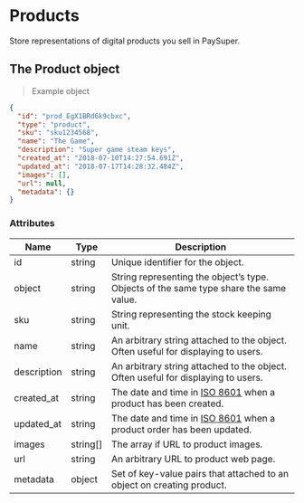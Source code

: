 # Products

Store representations of digital products you sell in PaySuper.

## The Product object
> Example object

```json
{
  "id": "prod_EgX1BRd6k9cbxc",
  "type": "product",
  "sku": "sku1234568",
  "name": "The Game",
  "description": "Super game steam keys",
  "created_at": "2018-07-10T14:27:54.691Z",
  "updated_at": "2018-07-17T14:28:32.484Z",
  "images": [],
  "url": null,
  "metadata": {}
}
``` 

### Attributes

|Name|Type|Description|
|---|---|---|
|id|string| Unique identifier for the object.|
|object|string| String representing the object’s type. Objects of the same type share the same value.|
|sku|string|String representing the stock keeping unit.|
|name|string|An arbitrary string attached to the object. Often useful for displaying to users.|
|description|string|An arbitrary string attached to the object. Often useful for displaying to users.|
|created_at|string|The date and time in [ISO 8601](https://www.iso.org/iso-8601-date-and-time-format.html) when a product has been created.|
|updated_at|string|The date and time in [ISO 8601](https://www.iso.org/iso-8601-date-and-time-format.html) when a product order has been updated.|
|images|string[]|The array if URL to product images.|
|url|string|An arbitrary URL to product web page.|
|metadata|object| Set of key-value pairs that attached to an object on creating product.|

